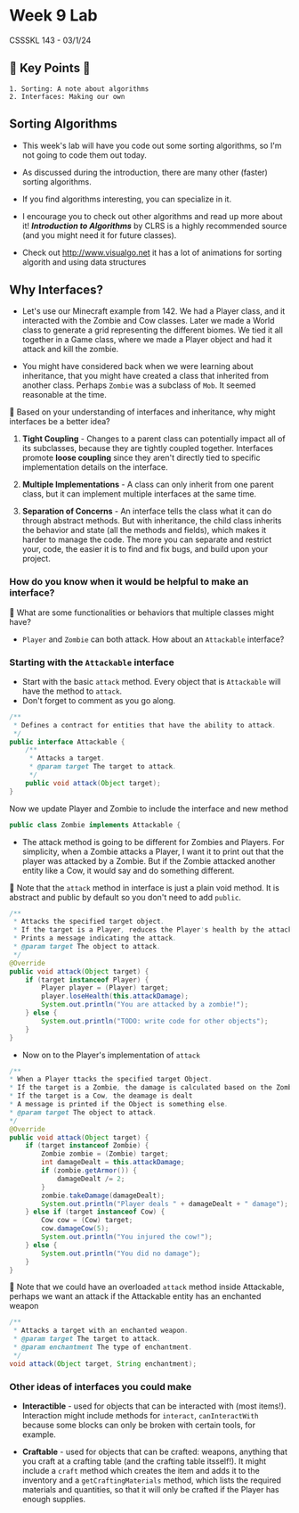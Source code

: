 # Week 9 Lab

CSSSKL 143 - 03/1/24

## 🔑 Key Points 🔑

    1. Sorting: A note about algorithms
    2. Interfaces: Making our own

## Sorting Algorithms

* This week's lab will have you code out some sorting algorithms, so I'm not going to code them out today.

* As discussed during the introduction, there are many other (faster) sorting algorithms.

* If you find algorithms interesting, you can specialize in it.

* I encourage you to check out other algorithms and read up more about it! ***Introduction to Algorithms*** by CLRS is a highly recommended source (and you might need it for future classes).

* Check out http://www.visualgo.net it has a lot of animations for sorting algorith and using data structures

## Why Interfaces?

* Let's use our Minecraft example from 142. We had a Player class, and it interacted with the Zombie and Cow classes. Later we made a World class to generate a grid representing the different biomes. We tied it all together in a Game class, where we made a Player object and had it attack and kill the zombie.

* You might have considered back when we were learning about inheritance, that you might have created a class that inherited from another class. Perhaps `Zombie` was a subclass of `Mob`. It seemed reasonable at the time.

🤔 Based on your understanding of interfaces and inheritance, why might interfaces be a better idea?

1. **Tight Coupling** - Changes to a parent class can potentially impact all of its subclasses, because they are tightly coupled together. Interfaces promote **loose coupling** since they aren't directly tied to specific implementation details on the interface.

2. **Multiple Implementations** - A class can only inherit from one parent class, but it can implement multiple interfaces at the same time.

3. **Separation of Concerns** - An interface tells the class what it can do through abstract methods. But with inheritance, the child class inherits the behavior and state (all the methods and fields), which makes it harder to manage the code. The more you can separate and restrict your, code, the easier it is to find and fix bugs, and build upon your project.

### How do you know when it would be helpful to make an interface?

🤔 What are some functionalities or behaviors that multiple classes might have?

* `Player` and `Zombie` can both attack. How about an `Attackable` interface?

### Starting with the `Attackable` interface

* Start with the basic `attack` method. Every object that is `Attackable` will have the method to `attack`.
* Don't forget to comment as you go along.

```java
/**
 * Defines a contract for entities that have the ability to attack.
 */
public interface Attackable {
    /**
     * Attacks a target.
     * @param target The target to attack.
     */
    public void attack(Object target);
}
```

Now we update Player and Zombie to include the interface and new method

```java
public class Zombie implements Attackable {
```

* The attack method is going to be different for Zombies and Players. For simplicity, when a Zombie attacks a Player, I want it to print out that the player was attacked by a Zombie. But if the Zombie attacked another entity like a Cow, it would say and do something different.

🌟 Note that the `attack` method in interface is just a plain void method. It is abstract and public by default so you don't need to add `public`.

```java
/**
 * Attacks the specified target object.
 * If the target is a Player, reduces the Player's health by the attack damage of the Zombie.
 * Prints a message indicating the attack.
 * @param target The object to attack.
 */
@Override
public void attack(Object target) {
    if (target instanceof Player) {
        Player player = (Player) target;
        player.loseHealth(this.attackDamage);
        System.out.println("You are attacked by a zombie!");
    } else {
        System.out.println("TODO: write code for other objects");
    }
}
```

* Now on to the Player's implementation of `attack`

```java
/**
* When a Player ttacks the specified target Object.
* If the target is a Zombie, the damage is calculated based on the Zombie's armor, if it has it.
* If the target is a Cow, the deamage is dealt
* A message is printed if the Object is something else.
* @param target The object to attack.
*/
@Override
public void attack(Object target) {
    if (target instanceof Zombie) {
        Zombie zombie = (Zombie) target;
        int damageDealt = this.attackDamage;
        if (zombie.getArmor()) {
            damageDealt /= 2;
        }
        zombie.takeDamage(damageDealt); 
        System.out.println("Player deals " + damageDealt + " damage");
    } else if (target instanceof Cow) {
        Cow cow = (Cow) target;
        cow.damageCow(5);
        System.out.println("You injured the cow!");
    } else {
        System.out.println("You did no damage");
    }
}
```

🌟 Note that we could have an overloaded `attack` method inside Attackable, perhaps we want an attack if the Attackable entity has an enchanted weapon

```java
/**
 * Attacks a target with an enchanted weapon.
 * @param target The target to attack.
 * @param enchantment The type of enchantment.
 */
void attack(Object target, String enchantment);
```

### Other ideas of interfaces you could make

* **Interactible** - used for objects that can be interacted with (most items!). Interaction might include methods for `interact`, `canInteractWith` because some blocks can only be broken with certain tools, for example.

* **Craftable** - used for objects that can be crafted: weapons, anything that you craft at a crafting table (and the crafting table itsself!). It might include a `craft` method which creates the item and adds it to the inventory and a `getCraftingMaterials` method, which lists the required materials and quantities, so that it will only be crafted if the Player has enough supplies.
